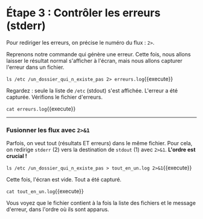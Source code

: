 # Étape 3 : Contrôler les erreurs (stderr)

Pour rediriger les erreurs, on précise le numéro du flux : `2>`.

Reprenons notre commande qui génère une erreur. Cette fois, nous allons laisser le résultat normal s'afficher à l'écran, mais nous allons capturer l'erreur dans un fichier.

`ls /etc /un_dossier_qui_n_existe_pas 2> erreurs.log`{{execute}}

Regardez : seule la liste de `/etc` (stdout) s'est affichée. L'erreur a été capturée. Vérifions le fichier d'erreurs.

`cat erreurs.log`{{execute}}

---

### Fusionner les flux avec `2>&1`

Parfois, on veut tout (résultats ET erreurs) dans le même fichier. Pour cela, on redirige `stderr` (2) vers la destination de `stdout` (1) avec `2>&1`. **L'ordre est crucial !**

`ls /etc /un_dossier_qui_n_existe_pas > tout_en_un.log 2>&1`{{execute}}

Cette fois, l'écran est vide. Tout a été capturé.

`cat tout_en_un.log`{{execute}}

Vous voyez que le fichier contient à la fois la liste des fichiers et le message d'erreur, dans l'ordre où ils sont apparus.